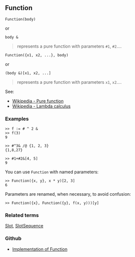 ## Function

```
Function(body)
```

or

```
body &
```

> represents a pure function with parameters `#1`, `#2`....

```
Function({x1, x2, ...}, body)
```

or

```
(body &)[x1, x2, ...]
```

> represents a pure function with parameters `x1`, `x2`....

See:  
* [Wikipedia - Pure function](https://en.wikipedia.org/wiki/Pure_function)
* [Wikipedia - Lambda calculus](https://en.wikipedia.org/wiki/Lambda_calculus)
  
### Examples

``` 
>> f := # ^ 2 &
>> f(3)
9

>> #^3& /@ {1, 2, 3}
{1,8,27}

>> #1+#2&[4, 5]
9
```

You can use `Function` with named parameters:
    
```
>> Function({x, y}, x * y)[2, 3]
6
```

Parameters are renamed, when necessary, to avoid confusion:
    
```
>> Function({x}, Function({y}, f(x, y)))[y]
```

### Related terms 
[Slot](Slot.md), [SlotSequence](SlotSequence.md) 

### Github

* [Implementation of Function](https://github.com/axkr/symja_android_library/blob/master/symja_android_library/matheclipse-core/src/main/java/org/matheclipse/core/builtin/StructureFunctions.java#L605) 
